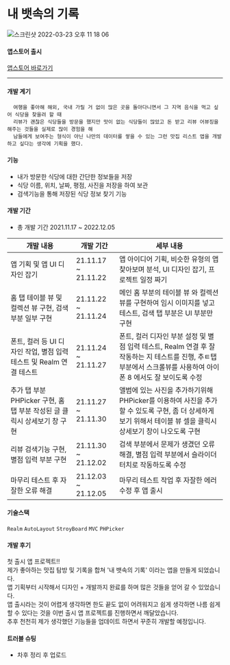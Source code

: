 <h1> 내 뱃속의 기록 </h1>

![스크린샷 2022-03-23 오후 11 18 06](https://user-images.githubusercontent.com/91923809/159721464-2cf64afc-e4e1-43fa-8d5d-435677147d39.png)


#### 앱스토어 출시
[앱스토어 바로가기](https://apps.apple.com/kr/app/%EB%82%B4-%EB%B1%83%EC%86%8D%EC%9D%98-%EA%B8%B0%EB%A1%9D/id1596846269)


--------------------

#### 개발 계기   
      여행을 좋아해 해외, 국내 가릴 거 없이 많은 곳을 돌아다니면서 그 지역 음식을 먹고 싶어 식당을 찾을려 할 때  
      리뷰가 괜찮은 식당들을 방문을 했지만 맛이 없는 식당들이 많았고 돈 받고 리뷰 어뷰징을 해주는 것들을 실제로 많이 경험을 해   
      남들에게 보여주는 형식이 아닌 나만의 데이터를 쌓을 수 있는 그런 맛집 리스트 앱을 개발하고 싶다는 생각에 기획을 했다. 

#### 기능
* 내가 방문한 식당에 대한 간단한 정보들을 저장
* 식당 이름, 위치, 날짜, 평점, 사진을 저장을 하여 보관
* 검색기능을 통해 저장된 식당 정보 찾기 기능

#### 개발 기간
* 총 개발 기간 2021.11.17 ~ 2022.12.05

|개발 내용|개발 기간|세부 내용|
|------|------|------|
|앱 기획 및 앱 UI 디자인 잡기|21.11.17 ~ 21.11.22|앱 아이디어 기획, 비슷한 유형의 앱 찾아보며 분석, UI 디자인 잡기, 프로젝트 일정 짜기|
|홈 탭 테이블 뷰 및 컬렉션 뷰 구현, 검색부분 일부 구현|21.11.22 ~ 21.11.24|메인 홈 부분의 테이블 뷰 와 컬렉션 뷰를 구현하여 임시 이미지를 넣고 테스트, 검색 탭 부분은 UI 부분만 구현|
|폰트, 컬러 등 UI 디자인 작업, 별점 입력 테스트 및 Realm 연결 테스트|21.11.24 ~ 21.11.27|폰트, 컬러 디자인 부분 설정 및 별점 입력 테스트, Realm 연결 후 잘 작동하는 지 테스트를 진행, 추ㅌ탭 부분에서 스크롤뷰를 사용하여 아이폰 8 에서도 잘 보이도록 수정|
|추가 탭 부분 PHPicker 구현, 홈 탭 부분 작성된 글 클릭시 상세보기 창 구현|21.11.27 ~ 21.11.30|앨범에 있는 사진을 추가하기위해 PHPicker를 이용하여 사진을 추가할 수 있도록 구현, 좀 더 상세하게 보기 위해서 테이블 뷰 셀을 클릭시 상세보기 창이 나오도록 구현|
|리뷰 검색기능 구현, 별점 입력 부분 구현|21.11.30 ~ 21.12.02|검색 부분에서 문제가 생겼던 오류 해결, 별점 입력 부분에서 슬라이더 터치로 작동하도록 수정|
|마무리 테스트 후 자잘한 오류 해결|21.12.03 ~ 21.12.05|마무리 테스트 작업 후 자잘한 에러 수정 후 앱 출시|

#### 기술스택
 <code>Realm</code> <code>AutoLayout</code> <code>StroyBoard</code> <code>MVC</code> <code>PHPicker</code>


#### 개발 후기

첫 출시 앱 프로젝트!!  
제가 좋아하는 맛집 탐방 및 기록을 합쳐 '내 뱃속의 기록' 이라는 앱을 만들게 되었습니다.   
앱 기획부터 시작해서 디자인 + 개발까지 완료를 하며 많은 것들을 얻어 갈 수 있었습니다.  
앱 출시라는 것이 어렵게 생각하면 한도 끝도 없이 어려워지고 쉽게 생각하면 나름 쉽게 할 수 있다는 것을 이번 출시 앱 프로젝트를 진행하면서 깨달았습니다.  
추후 천천히 제가 생각했던 기능들을 업데이트 하면서 꾸준히 개발할 예정입니다.  

#### 트러블 슈팅
- 차후 정리 후 업로드



